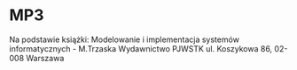 # MP3
Na podstawie książki:  Modelowanie i implementacja systemów informatycznych - M.Trzaska
Wydawnictwo PJWSTK
ul. Koszykowa 86, 02-008 Warszawa
